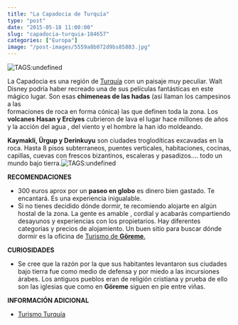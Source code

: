 ```yaml
---
title: "La Capadocia de Turquía"
type: "post"
date: "2015-05-18 11:00:00"
slug: "capadocia-turquia-184657"
categories: ["Europa"]
image: "/post-images/5559a8b072d9bs85883.jpg"
---
```


   
 ![ TAGS:undefined](/post-images/5559a8b072d9bs85883.jpg)

 La Capadocia es una región de [Turquía](http://www.missviajes.com/turquia-7372) con un paisaje muy peculiar. Walt Disney podría haber recreado una de sus películas fantásticas en este mágico lugar. Son esas **chimeneas de las hadas** (así llaman los campesinos a las  
 formaciones de roca en forma cónica) las que definen toda la zona. Los **volcanes Hasan y Erciyes** cubrieron de lava el lugar hace millones de años y la acción del agua , del viento y el hombre la han ido moldeando.

 **Kaymakli, Ürgup y Derinkuyu** son ciudades troglodíticas excavadas en la roca. Hasta 8 pisos subterraneos, puentes verticales, habitaciones, cocinas, capillas, cuevas con frescos bizantinos, escaleras y pasadizos.... todo un mundo bajo tierra.![ TAGS:undefined](/post-images/5559a8f0ab633s887562.jpg)

 **RECOMENDACIONES**

- 300 euros aprox por un **paseo en globo** es dinero bien gastado. Te encantará. Es una experiencia inigualable.
- Si no tienes decidido dónde dormir, te recomiendo alojarte en algún hostal de la zona. La gente es amable , cordial y acabarás compartiendo desayunos y experiencias con los propietarios. Hay diferentes categorias y precios de alojamiento. Un buen sitio para buscar dónde dormir es la oficina de [Turismo de **Göreme**.](http://www.goreme.com/spanish/cappadocia.php)

 **CURIOSIDADES**

- [](/wp-content/uploads/2015/05/184657-113759.jpg)Se cree que la razón por la que sus habitantes levantaron sus ciudades bajo tierra fue como medio de defensa y por miedo a las incursiones árabes. Los antiguos pueblos eran de religión cristiana y prueba de ello son las iglesias que como en **Göreme** siguen en pie entre viñas.

 **INFORMACIÓN ADICIONAL**

- [Turismo Turquía](http://www.turismodeturquia.com/)